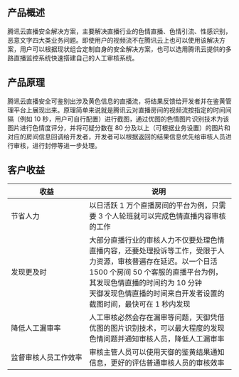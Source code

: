 ## 产品概述

腾讯云直播安全解决方案，主要解决直播行业的色情直播、色情引流、性感识别，恶意文字四大类业务问题。即使用户的视频流不在腾讯云上也可以使用该解决方案，用户可以根据现状组合定制自身的安全解决方案，也可以选用腾讯云提供的多路直播监控系统快速搭建自己的人工审核系统。

## 产品原理

腾讯云直播安全可鉴别出涉及黄色信息的直播流，将结果反馈给开发者并在鉴黄管理平台上展现出来。原理简单来说就是腾讯云对直播房间的视频流按指定的时间间隔（例如 10 秒，用户可自行配置）进行截图，通过优图的色情图片识别技术为该图片进行色情度评分，并将可疑分数在 80 分及以上（可根据业务设置）的图片和对应的房间信息回调给开发者，开发者可以根据返回的结果信息优先给审核人员进行审核，进行封停等进一步处理。

## 客户收益

<style>
table th:first-of-type {
    width: 160px;
}
</style>

| 收益 | 说明 |
|---------|---------|
| 节省人力 | 以日活跃 1 万个直播房间的平台为例，只需要 3 个人轮班就可以完成色情直播内容审核的工作 |
| 发现更及时 | 大部分直播行业的审核人力不仅要处理色情直播内容，还要处理投诉等工作，受限于人力资源，审核普遍存在延迟。以一个日活 1500 个房间 50 个客服的直播平台为例，其发现色情直播的时间约为 10 分钟</br>天御发现色情直播的时间来自开发者设置的截图时间，最快可在 1 秒内发现 |
| 降低人工漏审率 | 人工审核必然会存在漏审等问题，天御凭借优图的图片识别技术，可以最大程度的发现色情问题并通知审核人员，降低人工漏审率 |
| 监督审核人员工作效率 | 审核主管人员可以使用天御的鉴黄结果通知信息，更好的评估普通审核人员的审核效率 |
